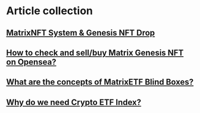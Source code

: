 # Article collection

## [MatrixNFT System & Genesis NFT Drop](https://matrixetf.medium.com/matrixnft-system-genesis-nft-drop-e2ef55fa0e2c?source=user\_profile---------36-------------------------------) <a href="785d" id="785d"></a>

## [How to check and sell/buy Matrix Genesis NFT on Opensea?](https://matrixetf.medium.com/how-to-check-and-sell-buy-matrix-genesis-nft-on-opensea-7832cc825c63?source=user\_profile---------35-------------------------------) <a href="9c9e" id="9c9e"></a>

## [What are the concepts of MatrixETF Blind Boxes?](https://matrixetf.medium.com/what-are-the-concepts-of-matrixetf-blind-boxes-5581cb26960d?source=user\_profile---------12-------------------------------) <a href="d09e" id="d09e"></a>

## [Why do we need Crypto ETF Index?](https://matrixetf.medium.com/why-do-we-need-crypto-etf-index-52980582fc2a?source=user\_profile---------7-------------------------------) <a href="c011" id="c011"></a>
